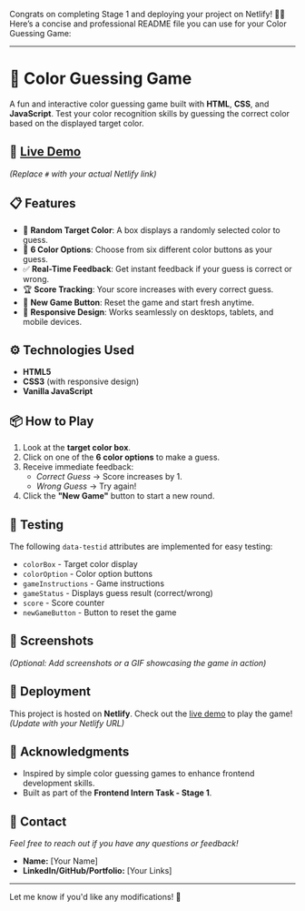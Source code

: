 Congrats on completing Stage 1 and deploying your project on Netlify! 🚀🎉 Here’s a concise and professional README file you can use for your Color Guessing Game:

---

# 🎨 Color Guessing Game

A fun and interactive color guessing game built with **HTML**, **CSS**, and **JavaScript**. Test your color recognition skills by guessing the correct color based on the displayed target color.

## 🚀 [Live Demo](#)

_(Replace `#` with your actual Netlify link)_

## 📋 Features

- 🎯 **Random Target Color**: A box displays a randomly selected color to guess.
- 🎨 **6 Color Options**: Choose from six different color buttons as your guess.
- ✅ **Real-Time Feedback**: Get instant feedback if your guess is correct or wrong.
- 🏆 **Score Tracking**: Your score increases with every correct guess.
- 🔄 **New Game Button**: Reset the game and start fresh anytime.
- 📱 **Responsive Design**: Works seamlessly on desktops, tablets, and mobile devices.

## ⚙️ Technologies Used

- **HTML5**
- **CSS3** (with responsive design)
- **Vanilla JavaScript**

## 📦 How to Play

1. Look at the **target color box**.
2. Click on one of the **6 color options** to make a guess.
3. Receive immediate feedback:
   - _Correct Guess_ → Score increases by 1.
   - _Wrong Guess_ → Try again!
4. Click the **"New Game"** button to start a new round.

## 🧪 Testing

The following `data-testid` attributes are implemented for easy testing:

- `colorBox` - Target color display
- `colorOption` - Color option buttons
- `gameInstructions` - Game instructions
- `gameStatus` - Displays guess result (correct/wrong)
- `score` - Score counter
- `newGameButton` - Button to reset the game

## 📱 Screenshots

_(Optional: Add screenshots or a GIF showcasing the game in action)_

## 🚀 Deployment

This project is hosted on **Netlify**. Check out the [live demo](#) to play the game! _(Update with your Netlify URL)_

## 🙌 Acknowledgments

- Inspired by simple color guessing games to enhance frontend development skills.
- Built as part of the **Frontend Intern Task - Stage 1**.

## 📧 Contact

_Feel free to reach out if you have any questions or feedback!_

- **Name:** [Your Name]
- **LinkedIn/GitHub/Portfolio:** [Your Links]

---

Let me know if you'd like any modifications! 🚀
